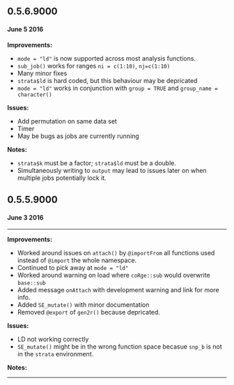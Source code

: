 ## 0.5.6.9000
#### June 5 2016

**Improvements:**

- `mode = "ld"` is now supported across most analysis functions.
- `sub_job()` works for ranges `ni = c(1:10)`, `nj=c(1:10)`
- Many minor fixes 
- `strata$ld` is hard coded, but this behaviour may be depricated
- `mode = "ld"` works in conjunction with `group = TRUE` and `group_name = character()`

**Issues:**

- Add permutation on same data set
- Timer
- May be bugs as jobs are currently running

**Notes:**

- `strata$k` must be a factor; `strata$ld` must be a double.
- Simultaneously writing to `output` may lead to issues later on when multiple jobs potentially lock it.


## 0.5.5.9000
#### June 3 2016
-----------------

**Improvements:**

- Worked around issues on `attach()` by `@importFrom` all functions used instead of `@import` the whole namespace.
- Continued to pick away at `mode = "ld"`
- Worked around warning on load where `coRge::sub` would overwrite `base::sub`
- Added message `onAttach` with development warning and link for more info.
- Added `SE_mutate()` with minor documentation
- Removed `@export` of `gen2r()` because depricated.

**Issues:**

- LD not working correctly
- `SE_mutate()` might be in the wrong function space becasue `snp_b` is not in the `strata` environment.

**Notes:**

----------------
